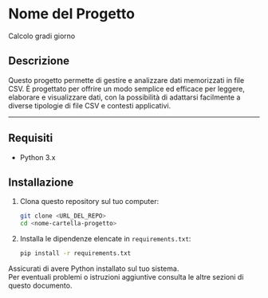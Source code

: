 # Nome del Progetto

Calcolo gradi giorno

## Descrizione

Questo progetto permette di gestire e analizzare dati memorizzati in file CSV. È progettato per offrire un modo semplice ed efficace per leggere, elaborare e visualizzare dati, con la possibilità di adattarsi facilmente a diverse tipologie di file CSV e contesti applicativi.

---

## Requisiti

- Python 3.x

## Installazione

1. Clona questo repository sul tuo computer:

   ```bash
   git clone <URL_DEL_REPO>
   cd <nome-cartella-progetto>
   ```

2. Installa le dipendenze elencate in `requirements.txt`:

   ```bash
   pip install -r requirements.txt
   ```

Assicurati di avere Python installato sul tuo sistema.  
Per eventuali problemi o istruzioni aggiuntive consulta le altre sezioni di questo documento.